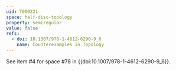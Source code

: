 ```yaml
---
uid: T000221
space: half-disc-topology
property: semiregular
value: false
refs:
  - doi: 10.1007/978-1-4612-6290-9_6
    name: Counterexamples in Topology
---
```

See item #4 for space #78 in {{doi:10.1007/978-1-4612-6290-9_6}}.

